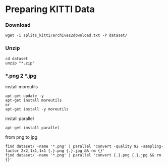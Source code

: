 # Preparing KITTI Data
### Download
```
wget -i splits_kitti/archives2download.txt -P dataset/
```
### Unzip
```
cd dataset
unzip "*.zip"
```
### *.png 2 *.jpg
install moreutils  
```
apt-get update -y
apt-get install moreutils
or
apt-get install -y moreutils
```
install parallel  
```
apt-get install parallel
```
from png to jpg  
```
find dataset/ -name '*.png' | parallel 'convert -quality 92 -sampling-factor 2x2,1x1,1x1 {.}.png {.}.jpg && rm {}'
find dataset/ -name '*.png' | parallel 'convert {.}.png {.}.jpg && rm {}'
```